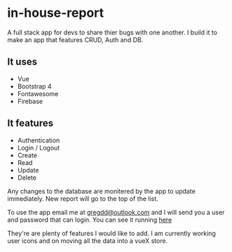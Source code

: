 # in-house-report

A full stack app for devs to share thier bugs with one another.
I build it to make an app that features CRUD, Auth and DB.

## It uses

- Vue
- Bootstrap 4
- Fontawesome
- Firebase

## It features
- Authentication
- Login / Logout
- Create
- Read
- Update
- Delete

Any changes to the database are monitered by the app to update immediately.
New report will go to the top of the list.

To use the app email me at gregdd@outlook.com and I will send you a user and password that can login.
You can see it running [here](https://fire-one-becf7.firebaseapp.com/)

They're are plenty of features I would like to add. I am currently working user icons and on moving all the data into a vueX store.

